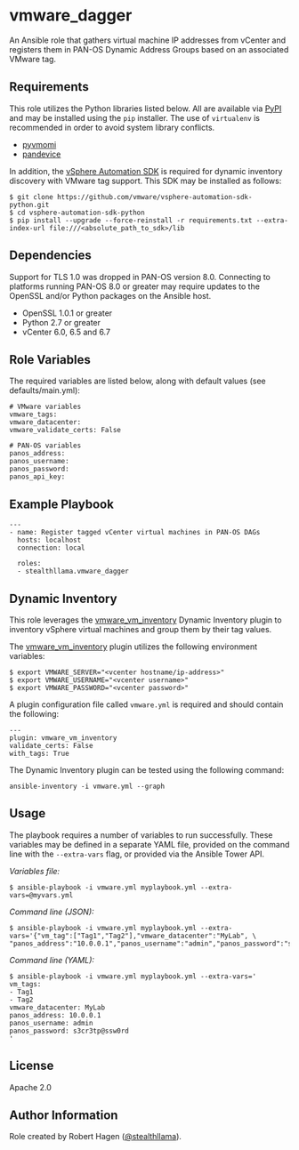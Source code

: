 vmware_dagger
=========
An Ansible role that gathers virtual machine IP addresses from vCenter and registers them in PAN-OS Dynamic Address Groups based on an associated VMware tag.
 
Requirements
------------
This role utilizes the Python libraries listed below.  All are available via [PyPI](https://pypi.org) and may be installed using the `pip` installer.  The use of `virtualenv` is recommended in order to avoid system library conflicts.

- [pyvmomi](https://pypi.org/project/pyvmomi/)
- [pandevice](https://pypi.org/project/pandevice/)

In addition, the [vSphere Automation SDK](https://github.com/vmware/vsphere-automation-sdk-python) is required for dynamic inventory discovery with VMware tag support.  This SDK may be installed as follows:

```
$ git clone https://github.com/vmware/vsphere-automation-sdk-python.git
$ cd vsphere-automation-sdk-python
$ pip install --upgrade --force-reinstall -r requirements.txt --extra-index-url file:///<absolute_path_to_sdk>/lib
```

Dependencies
------------
Support for TLS 1.0 was dropped in PAN-OS version 8.0. Connecting to platforms running PAN-OS 8.0 or greater may require updates to the OpenSSL and/or Python packages on the Ansible host.

- OpenSSL 1.0.1 or greater
- Python 2.7 or greater
- vCenter 6.0, 6.5 and 6.7

Role Variables
--------------
The required variables are listed below, along with default values (see defaults/main.yml):

```
# VMware variables
vmware_tags: 
vmware_datacenter: 
vmware_validate_certs: False

# PAN-OS variables
panos_address:
panos_username: 
panos_password:
panos_api_key:
```

Example Playbook
----------------
```
---
- name: Register tagged vCenter virtual machines in PAN-OS DAGs
  hosts: localhost
  connection: local

  roles:
  - stealthllama.vmware_dagger
```

Dynamic Inventory
-----------------
This role leverages the [vmware_vm_inventory](https://docs.ansible.com/ansible/latest/plugins/inventory/vmware_vm_inventory.html) Dynamic Inventory plugin to inventory vSphere virtual machines and group them by their tag values.

The [vmware_vm_inventory](https://docs.ansible.com/ansible/latest/plugins/inventory/vmware_vm_inventory.html) plugin utilizes the following environment variables:

```
$ export VMWARE_SERVER="<vcenter hostname/ip-address>"
$ export VMWARE_USERNAME="<vcenter username>"
$ export VMWARE_PASSWORD="<vcenter password>"
```

A plugin configuration file called `vmware.yml` is required and should contain the following:

```
---
plugin: vmware_vm_inventory
validate_certs: False
with_tags: True
```

The Dynamic Inventory plugin can be tested using the following command:
```
ansible-inventory -i vmware.yml --graph
```

Usage
-----
The playbook requires a number of variables to run successfully. These variables may be defined in a separate YAML file, provided on the command line with the `--extra-vars` flag, or provided via the Ansible Tower API.

*Variables file:*
```
$ ansible-playbook -i vmware.yml myplaybook.yml --extra-vars=@myvars.yml
```

*Command line (JSON):*
```
$ ansible-playbook -i vmware.yml myplaybook.yml --extra-vars='{"vm_tag":["Tag1","Tag2"],"vmware_datacenter":"MyLab", \
"panos_address":"10.0.0.1","panos_username":"admin","panos_password":"s3cr3tp@ssw0rd"}'
```

*Command line (YAML):*
```
$ ansible-playbook -i vmware.yml myplaybook.yml --extra-vars='
vm_tags:
- Tag1
- Tag2
vmware_datacenter: MyLab
panos_address: 10.0.0.1
panos_username: admin
panos_password: s3cr3tp@ssw0rd
'
```

License
-------
Apache 2.0

Author Information
------------------
Role created by Robert Hagen ([@stealthllama](https://github.com/stealthllama)).
